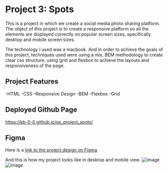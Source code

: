 # Project 3: Spots

This is a project in which we create a social media photo sharing platform. The object of this project is to create a responsive platform so all the elements are displayed correctly on popular screen sizes, specifically desktop and mobile screen sizes.

The technology I used was a macbook. And in order to achieve the goals of this project, techniques used were using a mix, BEM methodology to create clear css structure, using grid and flexbox to achieve the layouts and responsiveness of the page.

## Project Features

-HTML
-CSS
-Responsive Design
-BEM
-Flexbox
-Grid

## Deployed Github Page

https://kb-0-0.github.io/se_project_spots/

## Figma

Here is a <a href="https://www.figma.com/design/BBNm2bC3lj8QQMHlnqRsga/Sprint-3-Project--Spots?node-id=0-1&p=f&t=tnhdp5lXm5YAxEmr-0"> link to the project design on Figma </a>

And this is how my project looks like in desktop and mobile view.
![image](./screenshots/Screenshot%202025-06-18%20at%205.23.26 pm.png)
![image](./screenshots/Screenshot%202025-06-18%20at%205.24.19 pm.png)
